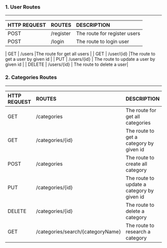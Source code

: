
### 1. User Routes
---
| HTTP REQUEST| ROUTES | DESCRIPTION |
| :---        | :----   |          :--- |
| POST        | /register       |The route for register users |
| POST        | /login          |The route to login user|

| GET         | /users          |The route for get all users   |
| GET         | /user/{id}      |The route to get a user by given id |
| PUT         | /users/{id}     | The route to update a user by given id |
| DELETE      | /users/{id}     | The route to delete a user|

### 2. Categories Routes
---
| HTTP REQUEST| ROUTES | DESCRIPTION |
| :---        | :----   |          :--- |
| GET         | /categories          |The route for get all categories   |
| GET         | /categories/{id}     |The route to get a category by given id |
| POST        | /categories          |The route to create all category   |
| PUT         | /categories/{id}     | The route to update a category by given id |
| DELETE      | /categories/{id}     | The route to delete a category|
| GET         | /categories/search/{categoryName}     | The route to research a category|

